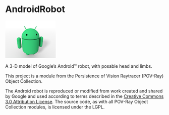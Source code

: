 # AndroidRobot

![Thumbnail](androidrobot_thumbnail.png)

A 3-D model of Google’s Android™ robot, with posable head and limbs.

This project is a module from the Persistence of Vision Raytracer (POV-Ray) Object Collection.

The Android robot is reproduced or modified from work created and shared by Google and used according to terms described in the [Creative Commons 3.0 Attribution License](https://creativecommons.org/licenses/by/3.0/). The source code, as with all POV-Ray Object Collection modules, is licensed under the LGPL.
